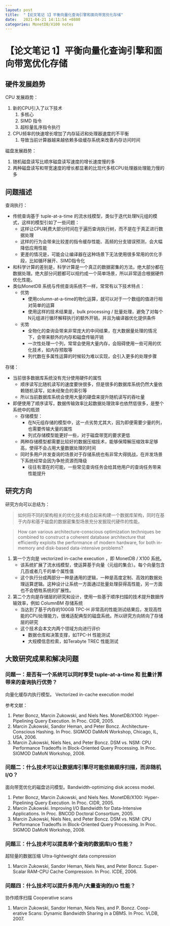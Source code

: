 ```yaml
---
layout: post
title:  "【论文笔记 1】平衡向量化查询引擎和面向带宽优化存储"
date:   2021-04-21 14:11:54 +0800
categories: MonetDB/X100 notes
---
```



# 【论文笔记 1】平衡向量化查询引擎和面向带宽优化存储

## 硬件发展趋势

CPU 发展趋势：

1. 新的CPU引入了以下技术
    1. 多核心
    2. SIMD 指令
    3. 超标量乱序指令执行
2. CPU频率的快速增长增加了内存延迟和处理器速度的不平衡
    1. 导致当前计算器越来越依赖多级缓存系统来改善内存访问时间

磁盘发展趋势：

1. 随机磁盘读写比顺序磁盘读写速度的增长速度慢的多
2. 两种磁盘读写和带宽速度的增长都显著的比现代多核CPU处理器处理能力慢的多

## 问题描述

查询执行：

- 传统查询基于 tuple-at-a-time 的流水线模型，类似于迭代处理N元组的模式，这样的模型引如了一些问题：
    - 这样让CPU耗费大部分时间在于遍历查询执行树，而不是在于真正进行数据处理
    - 这样的行为会带来比较差的指令缓存性能、高频的分支错误预测，会大幅降低应用性能
    - 更差的情况是，可能会让编译器在这种场景下无法使用很多常用的优化手段，比如循环展开、SIMD指令化
- 和科学计算的差别是，科学计算是一个真正的数据密集的方法，绝大部分都在数据处理。绝大部分问题都可以规约成一个简单场景，所以非常适合根据硬件优化性能。
- 类似MonetDB 系统与传统查询系统不一样，常常有以下技术特点：
    - 优势
        - 使用column-at-a-time的物化运算，就可以对于一个数组的值进行相对简单的运算
        - 使用这样的技术结果是，bulk processing / 批量处理，避免了对每个N元组进行循环解释执行的额外开销，并且为编译器优化提供条件
    - 劣势
        - 全物化的查询会带来非常庞大的中间结果，在大数据量处理的情况下，会带来额外的内存和磁盘传输开销
        - 一次性处理一个列，常常会使用大量内存，会阻碍使用一些可用的优化技术，如内存预取等
        - 列代数在多属性运算的时候较为难以实现，会引入更多的处理步骤

存储：

- 当前很多数据库系统没有充分使用硬件的属性
    - 顺序读写比随机读写的速度要快很多，但是很多的数据库系统仍然大量依赖随机读写，如未经聚合的索引等
    - 所以当前数据库系统会使用大量的硬盘来提升随机读写的吞吐量
- 即便使用了顺序读写，数据传输效率比起数据处理效率也依然低很多，是整个系统中的瓶颈
    - 存储模型：
        - 在N元组存储的模型中，这一点劣势尤其大，因为即便需要少量的列，也需要传输大量的属性
        - 列式存储模型能更好一些，对于磁盘带宽的要求更低
    - 两种存储模型都需要比较好的数据压缩技术，能够保障解压缩效率足够高，使得不会占用大量数据处理的时间
    - 同时多用户并发查询的场景对于存储系统也有非常大得挑战，在并发场景下系统经常会因为争抢资源而降级
        - 往往有潜在的可能，一些常见查询任务会给其他用户的查询任务带来性能提升

## 研究方向

研究方向可以总结为：

> 如何将不同的架构相关的优化技术结合起来构建一个数据库架构，同时在基于内存和基于磁盘的数据密集型场景充分发掘现代硬件的性能。

> How can various architecture-conscious optimization techniques be combined to construct a coherent database architecture that efficiently exploits the performance of modern hardware, for both in-memory and disk-based data-intensive problems?


1. 第一个方向是 vectorized in-cache execution ，即 MonetDB / X100 系统。
    - 该系统扩展了流水线模型，使运算基于向量（元组的集合）。每个向量包含几百或者几千的单个属性值
    - 这个执行分成两部分一种是通用的逻辑，一种是高度定制、高效的数据处理运算逻辑。这种设计让系统一方面通过批量处理获得高性能，另一方面也不会牺牲系统的扩展性。
2. 第二个方向是存储层的研究和设计，使用一些基于顺序扫描的技术提升数据传输效率，例如 ColumnBM 存储系统
    - 当达到了基于内存的100GB TPC-H 非常高的性能测试结果后，发现高性能的CPU处理能力，很难适配典型的磁盘系统。所以研究方向转向了存储层的研究
    - 这个技术会本文内两个领域方向进行评价
        - 数据仓库和决策支撑，如TPC-H 性能测试
        - 大规模信息检索，如Terabyte TREC 性能测试

## 大致研究成果和解决问题

### 问题一：是否有一个系统可以同时享受 tuple-at-a-time 和 批量计算带来的查询执行优势？

向量化缓存内执行模型。 Vectorized in-cache execution model

参考文献：

1. Peter Boncz, Marcin Zukowski, and Niels Nes. MonetDB/X100: Hyper-Pipelining Query Execution. In Proc. CIDR, 2005.
2. Marcin Zukowski, Sandor Heman, and Peter Boncz. Architecture- Conscious Hashing. In Proc. SIGMOD DaMoN Workshop, Chicago, IL, USA, 2006.
3. Marcin Zukowski, Niels Nes, and Peter Boncz. DSM vs. NSM: CPU Performance Tradeoffs in Block-Oriented Query Processing. In Proc. SIGMOD DaMoN Workshop, 2008.


### 问题二：什么技术可以让数据库引擎尽可能依赖顺序扫描，而非随机I/O？


面向带宽优化的磁盘访问模型。Bandwidth-optimizing disk access model.

1. Peter Boncz, Marcin Zukowski, and Niels Nes. MonetDB/X100: Hyper-Pipelining Query Execution. In Proc. CIDR, 2005.
2. Marcin Zukowski. Improving I/O Bandwidth for Data-Intensive Applications. In Proc. BNCOD Doctoral Consortium, 2005.
3. Marcin Zukowski, Niels Nes, and Peter Boncz. DSM vs. NSM: CPU Performance Tradeoffs in Block-Oriented Query Processing. In Proc. SIGMOD DaMoN Workshop, 2008.


### 问题三：什么技术可以提高单个查询的数据库I/O 性能？

超轻量的数据压缩 Ultra-lightweight data compression

1. Marcin Zukowski, Sandor Heman, Niels Nes, and Peter Boncz. Super-Scalar RAM-CPU Cache Compression. In Proc. ICDE, 2006.

### 问题四：什么技术可以提升多用户/大量查询的I/O 性能？

协作顺序扫描 Cooperative scans

1. Marcin Zukowski, Sandor Heman, Niels Nes, and P. Boncz. Coop- erative Scans: Dynamic Bandwidth Sharing in a DBMS. In Proc. VLDB, 2007.  

